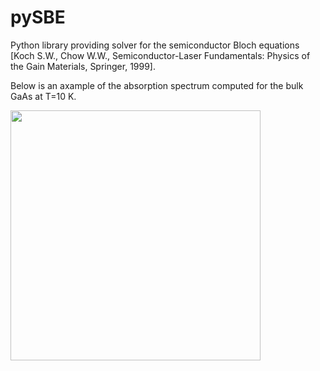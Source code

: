 # pySBE

Python library providing solver for the semiconductor Bloch equations [Koch S.W., Chow W.W., Semiconductor-Laser Fundamentals: Physics of the Gain Materials, Springer, 1999].

Below is an axample of the absorption spectrum computed for the bulk GaAs at T=10 K.

<img src="https://user-images.githubusercontent.com/4588093/66790944-a1e9ac00-ef3d-11e9-923d-9d6116d28437.jpg" width="400">
